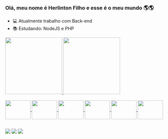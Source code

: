 ### Olá, meu nome é Herlinton Filho e esse é o meu mundo 🌎🌎

- 💻 Atualmente trabalho com Back-end
- 📚 Estudando: NodeJS e PHP

<div style="center">
  <a href="https://github.com/HerlintonFilho">
  <img height="180em" src="https://github-readme-stats.vercel.app/api?username=HerlintonFilho&show_icons=true&theme=tokyonight&include_all_commits=true&count_private=true" />
  <img height="180em" src="https://github-readme-stats.vercel.app/api/top-langs/?username=HerlintonFilho&layout=compact&langs_count=7&theme=tokyonight"/>
</div>

<div style="display: inline_block"><br>
  <img align="center" height="60" width="80" src="https://cdn.jsdelivr.net/gh/devicons/devicon/icons/javascript/javascript-original.svg" />
  <img align="center" height="60" width="80" src="https://cdn.jsdelivr.net/gh/devicons/devicon/icons/html5/html5-original.svg" />
  <img align="center" height="60" width="80" src="https://cdn.jsdelivr.net/gh/devicons/devicon/icons/css3/css3-original.svg" />
  <img align="center" height="60" width="80" src="https://cdn.jsdelivr.net/gh/devicons/devicon/icons/nodejs/nodejs-original-wordmark.svg" />
  <img align="center" height="60" width="80" src="https://cdn.jsdelivr.net/gh/devicons/devicon/icons/bootstrap/bootstrap-original.svg" />
  <img align="center" height="60" width="80" src="https://cdn.jsdelivr.net/gh/devicons/devicon/icons/vuejs/vuejs-original-wordmark.svg" />
</div>

##

<div>
  <a href="https://www.linkedin.com/in/herlinton-filho-623974238/"><img src="https://img.shields.io/badge/LinkedIn-0077B5?style=for-the-badge&logo=linkedin&logoColor=white" target="_blank" /></a>
  <a href="mailto:herlintoborba5@gmail.com"><img src="https://img.shields.io/badge/Gmail-D14836?style=for-the-badge&logo=gmail&logoColor=white" /></a>
  <a href="https://www.instagram.com/herlinton_filho/"><img src="https://img.shields.io/badge/Instagram-E4405F?style=for-the-badge&logo=instagram&logoColor=white" /></a>
</div>
